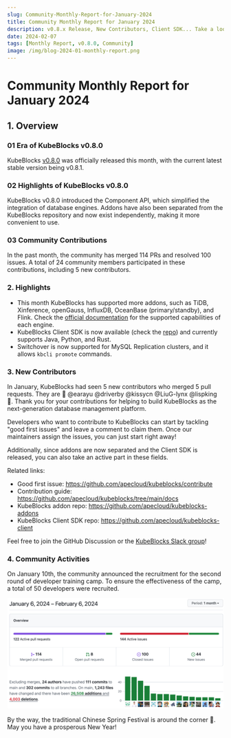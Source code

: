 ```yaml
---
slug: Community-Monthly-Report-for-January-2024
title: Community Monthly Report for January 2024
description: v0.8.x Release, New Contributors, Client SDK... Take a look at the fresh news in the KubeBlocks Community
date: 2024-02-07
tags: [Monthly Report, v0.8.0, Community]
image: /img/blog-2024-01-monthly-report.png
---
```


# Community Monthly Report for January 2024


## 1. Overview

### 01  Era of KubeBlocks v0.8.0

KubeBlocks [v0.8.0](./announcing-kubeblocks-v0.8.0.md) was officially released this month, with the current latest stable version being v0.8.1.

### 02 Highlights of KubeBlocks v0.8.0

KubeBlocks v0.8.0 introduced the Component API, which simplified the integration of database engines. Addons have also been separated from the KubeBlocks repository and now exist independently, making it more convenient to use.

### 03 Community Contributions

In the past month, the community has merged 114 PRs and resolved 100 issues. A total of 24 community members participated in these contributions, including 5 new contributors.

### 2. Highlights

- This month KubeBlocks has supported more addons, such as TiDB, Xinference, openGauss, InfluxDB, OceanBase (primary/standby), and Flink. Check the [official documentation](https://kubeblocks.io/docs/release-0.8/user_docs/overview/supported-addons) for the supported capabilities of each engine.
- KubeBlocks Client SDK is now available (check the [repo](https://github.com/apecloud/kubeblocks-client)) and currently supports Java, Python, and Rust.
- Switchover is now supported for MySQL Replication clusters, and it allows `kbcli promote` commands.

### 3. New Contributors

In January, KubeBlocks had seen 5 new contributors who merged 5 pull requests. They are 💙 @earayu @driverby @kissycn @LiuG-lynx @lispking 💙. Thank you for your contributions for helping to build KubeBlocks as the next-generation database management platform.

Developers who want to contribute to KubeBlocks can start by tackling "good first issues" and leave a comment to claim them. Once our maintainers assign the issues, you can just start right away!

Additionally, since addons are now separated and the Client SDK is released, you can also take an active part in these fields. 

Related links:
- Good first issue: https://github.com/apecloud/kubeblocks/contribute
- Contribution guide: https://github.com/apecloud/kubeblocks/tree/main/docs
- KubeBlocks addon repo: https://github.com/apecloud/kubeblocks-addons
- KubeBlocks Client SDK repo: https://github.com/apecloud/kubeblocks-client

Feel free to join the GitHub Discussion or the [KubeBlocks Slack group](https://join.slack.com/t/kubeblocks/shared_invite/zt-29tx52d8n-vli24S6gtD5ODJlNUqLqbQ)!


### 4. Community Activities

On January 10th, the community announced the recruitment for the second round of developer training camp. To ensure the effectiveness of the camp, a total of 50 developers were recruited.

![2024-01-overview](./../static/images/2024-01-overview.png)

By the way, the traditional Chinese Spring Festival is around the corner 🎉. May you have a prosperous New Year!